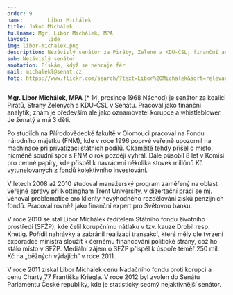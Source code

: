 ```yaml
---
order: 9
name:        Libor Michálek
title: Jakub Michálek
fullname: Mgr. Libor Michálek, MPA
layout:      lide
img: libor-michalek.png
description: Nezávislý senátor za Piráty, Zelené a KDU-ČSL; finanční analytik, whistleblower a nejznámější český oznamovatel korupce.
sub: Nezávislý senátor
anotation: Pískám, když se nehraje fér
mail: michalekl@senat.cz
foto: https://www.flickr.com/search/?text=Libor%20Michalek&sort=relevance&user_id=68741528%40N03
---
```


**Mgr. Libor Michálek, MPA** (* 14. prosince 1968 Náchod) je senátor za koalici Pirátů, Strany Zelených a KDU-ČSL v Senátu. Pracoval jako finanční analytik; znám je především ale jako oznamovatel korupce a whistleblower. Je ženatý a má 3 děti.

Po studiích na Přírodovědecké fakultě v Olomouci pracoval na Fondu národního majetku (FNM), kde v roce 1996 poprvé veřejně upozornil na machinace při privatizaci státních podílů. Okamžitě tehdy přišel o místo, nicméně soudní spor s FNM o rok později vyhrál. Dále působil 8 let v Komisi pro cenné papíry, kde přispěl k navrácení několika stovek miliónů Kč vytunelovaných z fondů kolektivního investování. 

V letech 2008 až 2010 studoval manažerský program zaměřený na oblast veřejné správy při Nottingham Trent University, v dizertační práci se mj. věnoval problematice pro klienty nevýhodného rozdělování zisků penzijních fondů. Pracoval rovněž jako finanční expert pro Světovou banku.

V roce 2010 se stal Libor Michálek ředitelem Státního fondu životního prostředí (SFŽP), kde čelil korupčnímu nátlaku v tzv. kauze Drobil resp. Knetig. Pořídil nahrávky a zabránil realizaci transakcí, které měly dle tvrzení exporadce ministra sloužit k černému financování politické strany, což ho stálo místo v SFŽP. Mediální zájem o SFŽP přispěl k úspoře téměř 250 mil. Kč na „běžných výdajích“ v roce 2011.

V roce 2011 získal Libor Michálek cenu Nadačního fondu proti korupci a cenu Charty 77 Františka Kriegla. V roce 2012 byl zvolen do Senátu Parlamentu České republiky, kde je statisticky sedmý nejaktivnější senátor.

